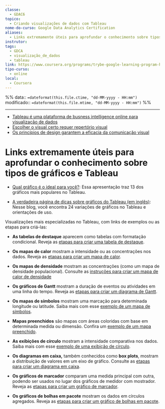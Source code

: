 ```yaml
---
classe:
  - GDAC6
topico:
  - Criando visualizações de dados com Tableau
nome-do-curso: Google Data Analytics Certification
aliases:
  - Links extremamente úteis para aprofundar o conhecimento sobre tipos de gráficos e Tableau
instrutor: 
tags:
  - GDCA
  - visualização_de_dados
  - tableau
link: https://www.coursera.org/programs/trybe-google-learning-program-hrevt/professional-certificates/google-data-analytics?collectionId=twDTY
tipo-curso:
  - online
local:
  - Coursera
---
```

%%
data:: `=dateformat(this.file.ctime, "dd-MM-yyyy - HH:mm")`
modificado:: `=dateformat(this.file.mtime, "dd-MM-yyyy - HH:mm")`
%%
____

- [Tableau é uma plataforma de busness intelligence online para visualização de dados](19072023101948-tableau-é-uma-plataforma-de-business-intelligence-online-para-visualização-de-dados.md)
- [Escolher o visual certo requer repertório visual](12072023114739-escolher-o-visual-certo-requer-repertório-visual.md)
- [Os princípios de design garantem a eficacia da comunicação visual](12072023112010-os-princípios-de-design-garantem-a-eficacia-da-comunicação-visual.md)

# Links extremamente úteis para aprofundar o conhecimento sobre tipos de gráficos e Tableau

- [Qual gráfico é o ideal para você?](http://www.tableau.com/sites/default/files/media/which_chart_v6_final_0.pdf): Essa apresentação traz 13 dos gráficos mais populares no Tableau.
    
- [A verdadeira página de dicas sobre gráficos do Tableau (em inglês)](https://towardsdatascience.com/the-ultimate-cheat-sheet-on-tableau-charts-642bca94dde5): Nesse blog, você encontra 24 variações de gráficos no Tableau e orientações de uso. 
    
Visualizações mais especializadas no Tableau, com links de exemplos ou as etapas para criá-las:

- **As tabelas de destaque** aparecem como tabelas com formatação condicional. Reveja as [etapas para criar uma tabela de destaque](https://help.tableau.com/current/pro/desktop/en-us/buildexamples_highlight.htm). 
    
- **Os mapas de calor** mostram a intensidade ou as concentrações nos dados. Reveja as [etapas para criar um mapa de calor](https://help.tableau.com/current/pro/desktop/en-us/buildexamples_highlight.htm).
    
- **Os mapas de densidade** mostram as concentrações (como um mapa de densidade populacional). Consulte as [instruções para criar um mapa de calor de densidade](https://help.tableau.com/current/pro/desktop/en-us/maps_howto_heatmap.htm)  
    
- **Os gráficos de Gantt** mostram a duração de eventos ou atividades em uma linha do tempo. Reveja as [etapas para criar um diagrama de Gantt](https://help.tableau.com/current/pro/desktop/en-us/buildexamples_gantt.htm).
    
- **Os mapas de símbolos** mostram uma marcação para determinada longitude ou latitude. Saiba mais com esse [exemplo de um mapa de símbolos](https://interworks.com/blog/ccapitula/2014/08/18/tableau-essentials-chart-types-symbol-map/).
    
- **Mapas preenchidos** são mapas com áreas coloridas com base em determinada medida ou dimensão. Confira um [exemplo de um mapa preenchido](https://interworks.com/blog/ccapitula/2014/09/23/tableau-essentials-chart-types-filled-map/).
    
- **As exibições de círculo** mostram a intensidade comparativa nos dados. Saiba mais com esse [exemplo de uma exibição de círculo](https://interworks.com/blog/ccapitula/2014/10/17/tableau-essentials-chart-types-circle-view/).
    
- **Os diagramas em caixa,** também conhecidos como **box plots**, mostram a distribuição de valores em um eixo de gráfico. Consulte as [etapas para criar um diagrama em caixa](https://help.tableau.com/current/pro/desktop/en-us/buildexamples_boxplot.htm).
    
- **Os gráficos de marcador** comparam uma medida principal com outra, podendo ser usados no lugar dos gráficos de medidor com mostrador. Reveja as [etapas para criar um gráfico de marcador](https://help.tableau.com/current/pro/desktop/en-us/qs_bullet_graphs.htm).
    
- **Os gráficos de bolhas em pacote** mostram os dados em círculos agregados. Reveja as [etapas para criar um gráfico de bolhas em pacote](https://help.tableau.com/current/pro/desktop/en-us/buildexamples_bubbles.htm).